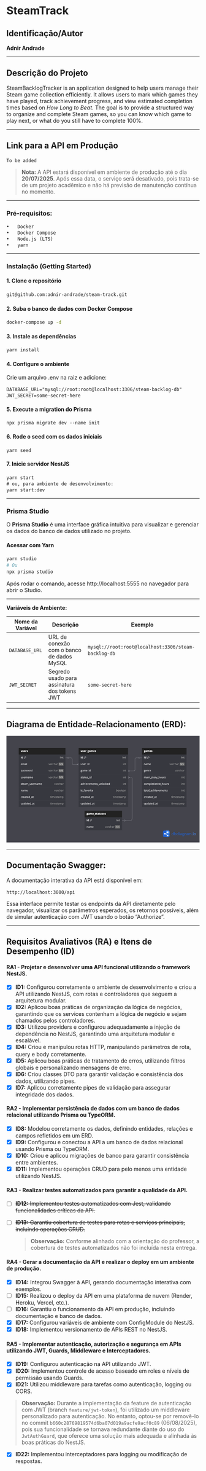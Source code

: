 # SteamTrack

## Identificação/Autor

**Adnir Andrade**

---

## Descrição do Projeto

SteamBacklogTracker is an application designed to help users manage their Steam game collection efficiently. It allows users to mark which games they have played, track achievement progress, and view estimated completion times based on _How Long to Beat_. The goal is to provide a structured way to organize and complete Steam games, so you can know which game to play next, or what do you still have to complete 100%.

---

## Link para a API em Produção

```
To be added
```

> **Nota:** A API estará disponível em ambiente de produção até o dia **20/07/2025**. Após essa data, o serviço será desativado, pois trata-se de um projeto acadêmico e não há previsão de manutenção contínua no momento.

---

### Pré-requisitos:

	•	Docker
	•	Docker Compose
	•	Node.js (LTS)
	•	yarn
___

### Instalação (Getting Started)

#### 1. Clone o repositório
```bash
git@github.com:adnir-andrade/steam-track.git
```

#### 2. Suba o banco de dados com Docker Compose
```bash
docker-compose up -d
```

#### 3. Instale as dependências
```bash
yarn install
```

#### 4.	Configure o ambiente
Crie um arquivo .env na raiz e adicione:
```
DATABASE_URL="mysql://root:root@localhost:3306/steam-backlog-db"
JWT_SECRET=some-secret-here
```

#### 5.	Execute a migration do Prisma
```
npx prisma migrate dev --name init
```

#### 6.	Rode o seed com os dados iniciais
```
yarn seed
```

#### 7. Inicie servidor NestJS
```
yarn start
# ou, para ambiente de desenvolvimento:
yarn start:dev
```

___

### Prisma Studio

O **Prisma Studio** é uma interface gráfica intuitiva para visualizar e gerenciar os dados do banco de dados utilizado no projeto.

#### Acessar com Yarn

```bash
yarn studio
# Ou
npx prisma studio
```

Após rodar o comando, acesse http://localhost:5555 no navegador para abrir o Studio.
___

**Variáveis de Ambiente:**

| Nome da Variável | Descrição | Exemplo |
|------------------|-----------|---------|
| `DATABASE_URL`   | URL de conexão com o banco de dados MySQL | `mysql://root:root@localhost:3306/steam-backlog-db` |
| `JWT_SECRET`     | Segredo usado para assinatura dos tokens JWT | `some-secret-here` |

---

## Diagrama de Entidade-Relacionamento (ERD):

![dbDiagram.png](./docs/assets/dbDiagram.png)

---

## Documentação Swagger:

A documentação interativa da API está disponível em:

```
http://localhost:3000/api
```

Essa interface permite testar os endpoints da API diretamente pelo navegador, visualizar os parâmetros esperados, os retornos possíveis, além de simular autenticação com JWT usando o botão “Authorize”.

---

## Requisitos Avaliativos (RA) e Itens de Desempenho (ID)

#### RA1 - Projetar e desenvolver uma API funcional utilizando o framework NestJS.

- [x] **ID1:** Configurou corretamente o ambiente de desenvolvimento e criou a API utilizando NestJS, com rotas e controladores que seguem a arquitetura modular.
- [x] **ID2:** Aplicou boas práticas de organização da lógica de negócios, garantindo que os services contenham a lógica de negócio e sejam chamados pelos controladores.
- [x] **ID3:** Utilizou providers e configurou adequadamente a injeção de dependência no NestJS, garantindo uma arquitetura modular e escalável.
- [x] **ID4:** Criou e manipulou rotas HTTP, manipulando parâmetros de rota, query e body corretamente.
- [x] **ID5:** Aplicou boas práticas de tratamento de erros, utilizando filtros globais e personalizando mensagens de erro.
- [x] **ID6:** Criou classes DTO para garantir validação e consistência dos dados, utilizando pipes.
- [x] **ID7:** Aplicou corretamente pipes de validação para assegurar integridade dos dados.

#### RA2 - Implementar persistência de dados com um banco de dados relacional utilizando Prisma ou TypeORM.

- [x] **ID8:** Modelou corretamente os dados, definindo entidades, relações e campos refletidos em um ERD.
- [x] **ID9:** Configurou e conectou a API a um banco de dados relacional usando Prisma ou TypeORM.
- [x] **ID10:** Criou e aplicou migrações de banco para garantir consistência entre ambientes.
- [x] **ID11:** Implementou operações CRUD para pelo menos uma entidade utilizando NestJS.

#### RA3 - Realizar testes automatizados para garantir a qualidade da API.

<!--
As observações abaixo explicam por que os itens ID12 e ID13 não foram implementados, conforme orientação do professor. Portanto, não serão marcadas como concluídos, mas sim mostrados como excluídos conscientemente do escopo.
-->

- [ ] ~~**ID12:** Implementou testes automatizados com Jest, validando funcionalidades críticas da API.~~

- [ ] ~~**ID13:** Garantiu cobertura de testes para rotas e serviços principais, incluindo operações CRUD.~~

  > **Observação:** Conforme alinhado com a orientação do professor, a cobertura de testes automatizados não foi incluída nesta entrega.

#### RA4 - Gerar a documentação da API e realizar o deploy em um ambiente de produção.

- [x] **ID14:** Integrou Swagger à API, gerando documentação interativa com exemplos.
- [ ] **ID15:** Realizou o deploy da API em uma plataforma de nuvem (Render, Heroku, Vercel, etc.).
- [ ] **ID16:** Garantiu o funcionamento da API em produção, incluindo documentação e banco de dados.
- [x] **ID17:** Configurou variáveis de ambiente com ConfigModule do NestJS.
- [x] **ID18:** Implementou versionamento de APIs REST no NestJS.

#### RA5 - Implementar autenticação, autorização e segurança em APIs utilizando JWT, Guards, Middleware e Interceptadores.

- [x] **ID19:** Configurou autenticação na API utilizando JWT.
- [x] **ID20:** Implementou controle de acesso baseado em roles e níveis de permissão usando Guards.
- [x] **ID21:** Utilizou middleware para tarefas como autenticação, logging ou CORS.
> **Observação:** Durante a implementação da feature de autenticação com JWT (branch `feature/jwt-token`), foi utilizado um middleware personalizado para autenticação. No entanto, optou-se por removê-lo no commit `b660c28769819574d6ba07d019a9acfe9acf0c89` (06/08/2025), pois sua funcionalidade se tornava redundante diante do uso do `JwtAuthGuard`, que oferece uma solução mais adequada e alinhada às boas práticas do NestJS.
- [x] **ID22:** Implementou interceptadores para logging ou modificação de respostas.